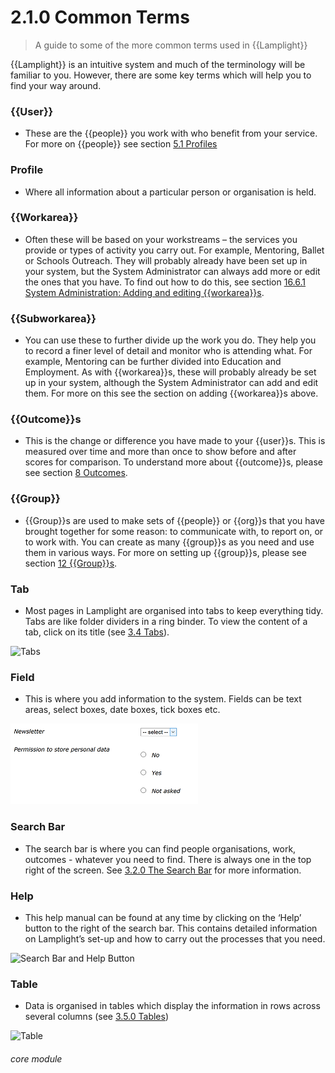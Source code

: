 # 2.1.0 Common Terms

> A guide to some of the more common terms used in {{Lamplight}}




{{Lamplight}} is an intuitive system and much of the terminology will be familiar to you. However, there are some key terms which will help you to find your way around.

### {{User}}
- These are the {{people}} you work with who benefit from your service. For more on {{people}} see section [5.1 Profiles](/help/index/p/5.1.0)

### Profile
- Where all information about a particular person or organisation is held.

### {{Workarea}}
- Often these will be based on your workstreams – the services you provide or types of activity you carry out. For example, Mentoring, Ballet or Schools Outreach. They will probably already have been set up in your system, but the System Administrator can always add more or edit the ones that you have. To find out how to do this, see section [16.6.1 System Administration: Adding and editing {{workarea}}s](/help/index/p/16.6.1).

### {{Subworkarea}}
- You can use these to further divide up the work you do. They help you to record a finer level of detail and monitor who is attending what. For example, Mentoring can be further divided into Education and Employment. As with {{workarea}}s, these will probably already be set up in your system, although the System Administrator can add and edit them. For more on this see the section on adding {{workarea}}s above. 

### {{Outcome}}s
- This is the change or difference you have made to your {{user}}s. This is measured over time and more than once to show before and after scores for comparison. To understand more about {{outcome}}s, please see section [8 Outcomes](/help/index/p/8.0.0).

### {{Group}}
- {{Group}}s are used to make sets of {{people}} or {{org}}s that you have brought together for some reason: to communicate with, to report on, or to work with. You can create as many {{group}}s as you need and use them in various ways. For more on setting up {{group}}s, please see section [12 {{Group}}s](/help/index/p/12.0.0). 

### Tab
- Most pages in Lamplight are organised into tabs to keep everything tidy. Tabs are like folder dividers in a ring binder. To view the content of a tab, click on its title (see [3.4 Tabs](help/index/p/3.4.0)).

![Tabs](2.1.0a.PNG)

### Field  
- This is where you add information to the system. Fields can be text areas, select boxes, date boxes, tick boxes etc.

![Fields](2.1.0b.PNG)

### Search Bar
- The search bar is where you can find people organisations, work, outcomes - whatever you need to find.
There is always one in the top right of the screen. See [3.2.0 The Search Bar](/help/index/p/3.2.0) for more information. 

### Help
- This help manual can be found at any time by clicking on the ‘Help’ button to the right of the search bar. This contains detailed information on Lamplight’s set-up and how to carry out the processes that you need. 

![Search Bar and Help Button](2.1.0c.PNG)

### Table
- Data is organised in tables which display the information in rows across several columns (see [3.5.0 Tables](help/index/p/3.5.0))

![Table](2.1.0d.png)
 
 
###### core module
